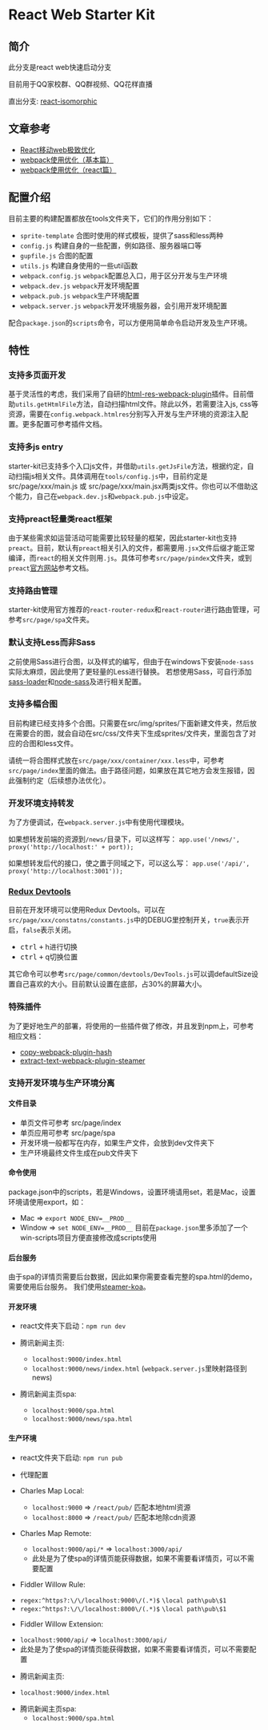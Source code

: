 # React Web Starter Kit

## 简介
此分支是react web快速启动分支

目前用于QQ家校群、QQ群视频、QQ花样直播

直出分支: [react-isomorphic](https://github.com/SteamerTeam/steamer-react/tree/react-isomorphic)


## 文章参考
* [React移动web极致优化](https://github.com/lcxfs1991/blog/issues/8)
* [webpack使用优化（基本篇）](https://github.com/lcxfs1991/blog/issues/2)
* [webpack使用优化（react篇）](https://github.com/lcxfs1991/blog/issues/7)

## 配置介绍
目前主要的构建配置都放在tools文件夹下，它们的作用分别如下：
* `sprite-template`     合图时使用的样式模板，提供了sass和less两种
* `config.js`           构建自身的一些配置，例如路径、服务器端口等
* `gupfile.js`          合图的配置
* `utils.js`            构建自身使用的一些util函数
* `webpack.config.js`   `webpack`配置总入口，用于区分开发与生产环境
* `webpack.dev.js`      `webpack`开发环境配置
* `webpack.pub.js` 	    `webpack`生产环境配置
* `webpack.server.js`   `webpack`开发环境服务器，会引用开发环境配置

配合`package.json`的`scripts`命令，可以方便用简单命令启动开发及生产环境。

## 特性
### 支持多页面开发
基于灵活性的考虑，我们采用了自研的[html-res-webpack-plugin](https://github.com/lcxfs1991/html-res-webpack-plugin)插件。目前借助`utils.getHtmlFile`方法，自动扫描html文件。除此以外，若需要注入js, css等资源，需要在`config.webpack.htmlres`分别写入开发与生产环境的资源注入配置。更多配置可参考插件文档。

### 支持多js entry
starter-kit已支持多个入口js文件，并借助`utils.getJsFile`方法，根据约定，自动扫描js相关文件。具体调用在`tools/config.js`中，目前约定是src/page/xxx/main.js 或 src/page/xxx/main.jsx两类js文件。你也可以不借助这个能力，自己在`webpack.dev.js`和`webpack.pub.js`中设定。

### 支持preact轻量类react框架
由于某些需求如运营活动可能需要比较轻量的框架，因此starter-kit也支持`preact`。目前，默认有`preact`相关引入的文件，都需要用`.jsx`文件后缀才能正常编译，而`react`的相关文件则用`.js`。具体可参考`src/page/pindex`文件夹，或到`preact`[官方网站](https://preactjs.com/)参考文档。

### 支持路由管理
starter-kit使用官方推荐的`react-router-redux`和`react-router`进行路由管理，可参考`src/page/spa`文件夹。

### 默认支持Less而非Sass
之前使用Sass进行合图，以及样式的编写，但由于在windows下安装`node-sass`实际太麻烦，因此使用了更轻量的Less进行替换。
若想使用Sass，可自行添加[sass-loader](https://github.com/jtangelder/sass-loader)和[node-sass](https://github.com/sass/node-sass)及进行相关配置。


### 支持多幅合图
目前构建已经支持多个合图。只需要在src/img/sprites/下面新建文件夹，然后放在需要合的图，就会自动在src/css/文件夹下生成sprites/文件夹，里面包含了对应的合图和less文件。

请统一将合图样式放在`src/page/xxx/container/xxx.less`中，可参考`src/page/index`里面的做法。由于路径问题，如果放在其它地方会发生报错，因此强制约定（后续想办法优化）。


### 开发环境支持转发
为了方便调试，在`webpack.server.js`中有使用代理模块。

如果想转发前端的资源到`/news/`目录下，可以这样写：
`app.use('/news/', proxy('http://localhost:' + port));`

如果想转发后代的接口，使之置于同域之下，可以这么写：
`app.use('/api/', proxy('http://localhost:3001'));`


### [Redux Devtools](https://github.com/gaearon/redux-devtools)
目前在开发环境可以使用Redux Devtools。可以在`src/page/xxx/constatns/constants.js`中的DEBUG里控制开关，`true`表示开启，`false`表示关闭。

* <kbd>ctrl</kbd> <kbd>+</kbd> h进行切换
* <kbd>ctrl</kbd> <kbd>+</kbd> q切换位置

其它命令可以参考`src/page/common/devtools/DevTools.js`可以调defaultSize设置自己喜欢的大小。目前默认设置在底部，占30%的屏幕大小。


### 特殊插件
为了更好地生产的部署，将使用的一些插件做了修改，并且发到npm上，可参考相应文档：
* [copy-webpack-plugin-hash](https://www.npmjs.com/package/copy-webpack-plugin-hash)
* [extract-text-webpack-plugin-steamer](https://www.npmjs.com/package/extract-text-webpack-plugin-steamer)

### 支持开发环境与生产环境分离
#### 文件目录
* 单页文件可参考 src/page/index
* 单页应用可参考 src/page/spa
* 开发环境一般都写在内存，如果生产文件，会放到dev文件夹下
* 生产环境最终文件生成在pub文件夹下

#### 命令使用
package.json中的scripts，若是Windows，设置环境请用set，若是Mac，设置环境请使用export，如：
* Mac => `export NODE_ENV=__PROD__`
* Window => `set NODE_ENV=__PROD__`
目前在`package.json`里多添加了一个win-scripts项目方便直接修改成scripts使用

#### 后台服务
由于spa的详情页需要后台数据，因此如果你需要查看完整的spa.html的demo，需要使用后台服务。
我们使用[steamer-koa](https://github.com/SteamerTeam/steamer-koa)。

#### 开发环境
* react文件夹下启动：`npm run dev`

* 腾讯新闻主页:
  - `localhost:9000/index.html` 
  - `localhost:9000/news/index.html` (`webpack.server.js`里映射路径到news)

* 腾讯新闻主页spa:
  - `localhost:9000/spa.html`
  - `localhost:9000/news/spa.html`


#### 生产环境
* react文件夹下启动: `npm run pub`

* 代理配置
* Charles Map Local: 
  - `localhost:9000` => `/react/pub/` 匹配本地html资源
  - `localhost:8000` => `/react/pub/` 匹配本地除cdn资源 

* Charles Map Remote: 
  - `localhost:9000/api/*` => `localhost:3000/api/`
  - 此处是为了使spa的详情页能获得数据，如果不需要看详情页，可以不需要配置

* Fiddler Willow Rule:
 - `regex:^https?:\/\/localhost:9000\/(.*)$`    `\local path\pub\$1`
 - `regex:^https?:\/\/localhost:8000\/(.*)$`    `\local path\pub\$1`

* Fiddler Willow Extension:
 - `localhost:9000/api/` => `localhost:3000/api/`
 - 此处是为了使spa的详情页能获得数据，如果不需要看详情页，可以不需要配置

 * 腾讯新闻主页:
  - `localhost:9000/index.html` 

* 腾讯新闻主页spa:
  - `localhost:9000/spa.html`